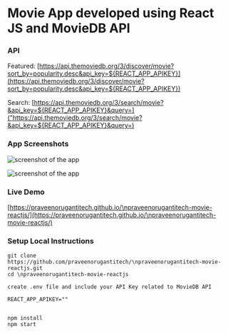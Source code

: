 # Movie App developed using React JS and MovieDB API
 
### API

Featured: [https://api.themoviedb.org/3/discover/movie?sort_by=popularity.desc&api_key=${REACT_APP_APIKEY}](https://api.themoviedb.org/3/discover/movie?sort_by=popularity.desc&api_key=${REACT_APP_APIKEY})

Search: [https://api.themoviedb.org/3/search/movie?&api_key=${REACT_APP_APIKEY}&query=]("https://api.themoviedb.org/3/search/movie?&api_key=${REACT_APP_APIKEY}&query=) 


### App Screenshots

![screenshot of the app](https://raw.githubusercontent.com/praveenorugantitech/\npraveenorugantitech-movie-reactjs/master/src/images/screenshot1.PNG)

![screenshot of the app](https://raw.githubusercontent.com/praveenorugantitech/\npraveenorugantitech-movie-reactjs/master/src/images/screenshot2.PNG)


### Live Demo

[https://praveenorugantitech.github.io/\npraveenorugantitech-movie-reactjs/](https://praveenorugantitech.github.io/\npraveenorugantitech-movie-reactjs/)


### Setup Local Instructions

```
git clone https://github.com/praveenorugantitech/\npraveenorugantitech-movie-reactjs.git
cd \npraveenorugantitech-movie-reactjs

create .env file and include your API Key related to MovieDB API

REACT_APP_APIKEY=""


npm install
npm start

```






